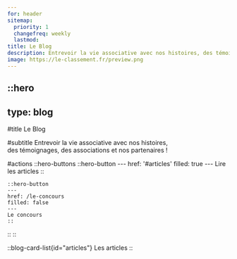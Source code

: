 ```yaml
---
for: header
sitemap:
  priority: 1
  changefreq: weekly
  lastmod:
title: Le Blog
description: Entrevoir la vie associative avec nos histoires, des témoignages, des associations et nos partenaires !
image: https://le-classement.fr/preview.png
---
```


::hero
---
type: blog
---

#title
Le Blog

#subtitle
Entrevoir la vie associative avec nos histoires,<br /> des témoignages, des associations et nos partenaires !

#actions
  ::hero-buttons
    ::hero-button
    ---
    href: '#articles'
    filled: true
    ---
    Lire les articles
    ::

    ::hero-button
    ---
    href: /le-concours
    filled: false
    ---
    Le concours
    ::
  ::
::

::blog-card-list{id="articles"}
Les articles
::
